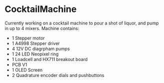 # CocktailMachine
Currently working on a cocktail machine to pour a shot of liquor, and pump in up to 4 mixers.
Machine contains:
  - 1 Stepper motor
  - 1 A4998 Stepper driver
  - 4 12V DC diagrpham pumps
  - 1 24 LED Neopixel ring
  - 1 Loadcell and HX711 breakout board
  - PCB V1
  - 1 OLED Screen
  - 2 Quadrature encoder dials and pushbuttons
